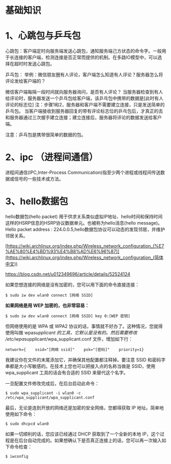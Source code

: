 # 基础知识

# 1、心跳包与乒乓包
心跳包：客户端定时向服务端发送心跳包，通知服务端己方状态的命令字。一般用于长连接的客户端，检测连接是否正常而提供的机制。在多路IO模型中，可以选择在超时时发送心跳包。

乒乓包：
举例：微信朋友圈有人评论，客户端怎么知道有人评论？服务器怎么将评论发给客户端的？

微信客户端每隔一段时间就向服务器询问，是否有人评论？
当服务器检查到有人给评论时，服务器发送一个乒乓包给客户端，该乒乓包中携带的数据是[此时有人评论的标志位]
注：步骤1和2，服务器和客户端不需要建立连接，只是发送简单的乒乓包。
当客户端接收到服务器回复的带有评论标志位的乒乓包后，才真正的去和服务器通过三次握手建立连接；建立连接后，服务器将评论的数据发送给客户端。

注意：乒乓包是携带很简单的数据的包。

# 2、ipc （进程间通信）
进程间通信(IPC,Inter-Process Communication)指至少两个进程或线程间传送数据或信号的一些技术或方法。

# 3、hello数据包 
hello数据包(hello packet)
用于供求关系类似虚拟IP地址、hello时间和保持时间这样的HSRP信息的HSRP协议数据单元。也被称为hello消息(hello message)。
Hello packet address : 224.0.0.5,hello数据包协议可以动态的发现邻居，并维护邻居关系。



[https://wiki.archlinux.org/index.php/Wireless_network_configuration_(%E7%AE%80%E4%BD%93%E4%B8%AD%E6%96%87)](https://wiki.archlinux.org/index.php/Wireless_network_configuration_(简体中文))

https://blog.csdn.net/u012349696/article/details/52524124

如果您想连接的网络是没有加密的，您可以用下面的命令直接连接：

```
$ sudo iw dev wlan0 connect [网络 SSID]
```

**如果网络是用 WEP 加密的，也非常容易：**

```
$ sudo iw dev wlan0 connect [网络 SSID] key 0:[WEP 密钥]
```

但网络使用的是 WPA 或 WPA2 协议的话，事情就不好办了。这种情况，您就得使用叫做 wpa*supplicant 的工具，它默认是没有的。然后需要修改 /etc/wpa*supplicant/wpa_supplicant.conf 文件，增加如下行：

```
network={    ssid="[网络 ssid]"    psk="[密码]"    priority=1}
```

我建议你在文件的末尾添加它，并确保其他配置都注释掉。要注意 SSID 和密码字串都是大小写敏感的。在技术上您也可以把接入点的名称当做是 SSID，使用 wpa_supplicant 工具的话会有合适的 SSID 来替代这个名字。

一旦配置文件修改完成后，在后台启动此命令：

```
$ sudo wpa_supplicant -i wlan0 -c /etc/wpa_supplicant/wpa_supplicant.conf
```

最后，无论是连到开放的网络还是加密的安全网络，您都得获取 IP 地址。简单地使用如下命令：

```
$ sudo dhcpcd wlan0
```

如果一切顺利的话，您应该已经通过 DHCP 获取到了一个全新的本地 IP，这个过程是在后台自动完成的。如果想确认下是否真正连接上的话，您可以再一次输入如下命令检查：

```
$ iwconfig
```









